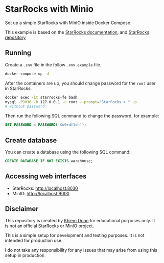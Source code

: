 # StarRocks with Minio

Set up a simple StarRocks with MinIO inside Docker Compose.

This example is based on the [StarRocks documentation](https://docs.starrocks.io/docs/quick_start/shared-data/), and [StarRocks repository](https://github.com/StarRocks/demo/tree/master/documentation-samples)

## Running

Create a `.env` file in the follow `.env.example` file.

```bash
docker-compose up -d
```

After the containers are up, you should change password for the `root` user in StarRocks.

```bash
docker exec -it starrocks-fe bash
mysql -P9030 -h 127.0.0.1 -u root --prompt="StarRocks > " -p
# without password
```

Then run the following SQL command to change the password, for example:

```sql
SET PASSWORD = PASSWORD('$w0rdf1sh');
```

## Create database

You can create a database using the following SQL command:

```sql
CREATE DATABASE IF NOT EXISTS warehouse;
```

## Accessing web interfaces

- StarRocks: [http://localhost:8030](http://localhost:8030)
- MinIO: [http://localhost:9000](http://localhost:9000)

## Disclaimer

This repository is created by [Khiem Doan](https://github.com/khiemdoan) for educational purposes only. It is not an official StarRocks or MinIO project.

This is a simple setup for development and testing purposes. It is not intended for production use.

I do not take any responsibility for any issues that may arise from using this setup in production.
